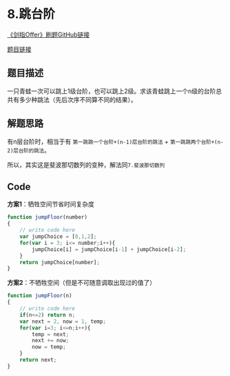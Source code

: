 # 8.跳台阶

[《剑指Offer》刷题GitHub链接](https://github.com/zhning12/Coding-Interviews)

[题目链接](https://www.nowcoder.com/practice/8c82a5b80378478f9484d87d1c5f12a4?tpId=13&tqId=11161&rp=1&ru=/ta/coding-interviews&qru=/ta/coding-interviews/question-ranking)

## 题目描述
一只青蛙一次可以跳上1级台阶，也可以跳上2级。求该青蛙跳上一个n级的台阶总共有多少种跳法（先后次序不同算不同的结果）。

## 解题思路
有n层台阶时，相当于有 `第一跳跳一个台阶+(n-1)层台阶的跳法` + `第一跳跳两个台阶+(n-2)层台阶的跳法`。

所以，其实这是斐波那切数列的变种，解法同`7.斐波那切数列`

  
## Code
**方案1**：牺牲空间节省时间复杂度
```javascript
function jumpFloor(number)
{
    // write code here
    var jumpChoice = [0,1,2];
    for(var i = 3; i<= number;i++){
        jumpChoice[i] = jumpChoice[i-1] + jumpChoice[i-2];
    }
    return jumpChoice[number];
}
```

**方案2**：不牺牲空间（但是不可随意调取出现过的值了）
```javascript
function jumpFloor(n)
{
    // write code here
    if(n<=2) return n;
    var next = 2, now = 1, temp;
    for(var i=3; i<=n;i++){
        temp = next;
        next += now;
        now = temp;
    }
    return next;
}
```